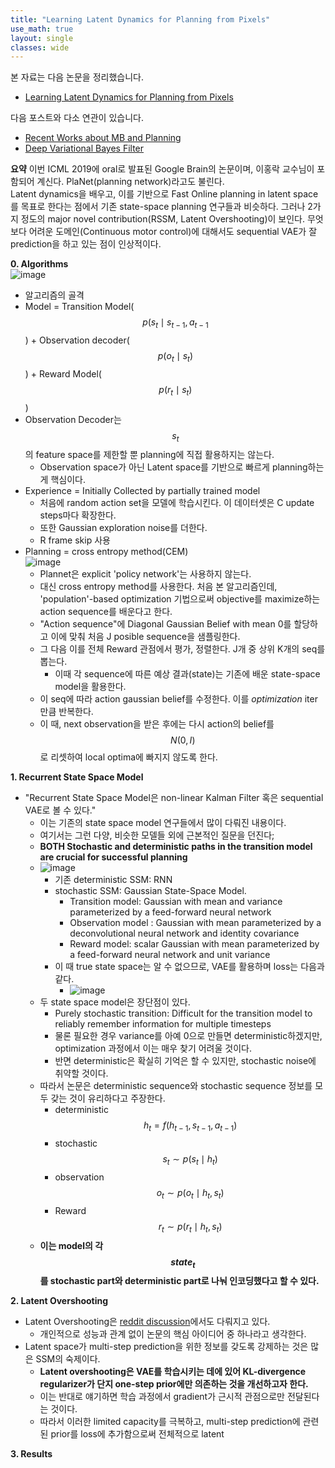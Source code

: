 ```yaml
---
title: "Learning Latent Dynamics for Planning from Pixels"
use_math: true
layout: single
classes: wide
---  
```

  
  
본 자료는 다음 논문을 정리했습니다.  
- [Learning Latent Dynamics for Planning from Pixels](https://arxiv.org/abs/1811.04551)  
  
  
다음 포스트와 다소 연관이 있습니다. 
- [Recent Works about MB and Planning](https://parkgeonyeong.github.io/Model-based-Planning-and-some-recent-works/)  
- [Deep Variational Bayes Filter](https://parkgeonyeong.github.io/Deep-Variational-Bayes-Filters;-Non-linear-State-Space-Model-%ED%95%99%EC%8A%B5/)  
  
  
**요약**
이번 ICML 2019에 oral로 발표된 Google Brain의 논문이며, 이홍락 교수님이 포함되어 계신다. PlaNet(planning network)라고도 불린다.  
Latent dynamics을 배우고, 이를 기반으로 Fast Online planning in latent space를 목표로 한다는 점에서 
기존 state-space planning 연구들과 비슷하다. 그러나 2가지 정도의 major novel contribution(RSSM, Latent Overshooting)이 보인다. 
무엇보다 어려운 도메인(Continuous motor control)에 대해서도 sequential VAE가 잘 prediction을 하고 있는 점이 인상적이다. 


  
**0. Algorithms**  
![image](https://user-images.githubusercontent.com/46081019/59933102-b0d6bb00-9483-11e9-950f-1c89eb85adfc.png)  
- 알고리즘의 골격 
- Model = Transition Model($$p(s_t \mid s_{t-1}, a_{t-1}$$) + Observation decoder($$p(o_t \mid s_t)$$) + Reward Model($$p(r_t \mid s_t)$$) 
- Observation Decoder는 $$s_t$$의 feature space를 제한할 뿐 planning에 직접 활용하지는 않는다.
  - Observation space가 아닌 Latent space를 기반으로 빠르게 planning하는게 핵심이다. 
- Experience = Initially Collected by partially trained model
  - 처음에 random action set을 모델에 학습시킨다. 이 데이터셋은 C update steps마다 확장한다.
  - 또한 Gaussian exploration noise를 더한다. 
  - R frame skip 사용
- Planning = cross entropy method(CEM)  
  ![image](https://user-images.githubusercontent.com/46081019/59934389-5f7bfb00-9486-11e9-9c0a-603a1c101a58.png)  
  - Plannet은 explicit 'policy network'는 사용하지 않는다.
  - 대신 cross entropy method를 사용한다. 
  처음 본 알고리즘인데, 'population'-based optimization 기법으로써 objective를 maximize하는 action sequence를 배운다고 한다. 
  - "Action sequence"에 Diagonal Gaussian Belief with mean 0를 할당하고 이에 맞춰 처음 J posible sequence을 샘플링한다.
  - 그 다음 이를 전체 Reward 관점에서 평가, 정렬한다. J개 중 상위 K개의 seq를 뽑는다.
    - 이때 각 sequence에 따른 예상 결과(state)는 기존에 배운 state-space model을 활용한다.
  - 이 seq에 따라 action gaussian belief를 수정한다. 이를 *optimization* iter만큼 반복한다. 
  - 이 때, next observation을 받은 후에는 다시 action의 belief를 $$N(0, I)$$로 리셋하여 local optima에 빠지지 않도록 한다. 
  
  
**1. Recurrent State Space Model**  
  
- "Recurrent State Space Model은 non-linear Kalman Filter 혹은 sequential VAE로 볼 수 있다."
  - 이는 기존의 state space model 연구들에서 많이 다뤄진 내용이다. 
  - 여기서는 그런 다양, 비슷한 모델들 외에 근본적인 질문을 던진다; 
  - **BOTH Stochastic and deterministic paths in the transition model are crucial for successful planning**  
  - ![image](https://user-images.githubusercontent.com/46081019/59934897-91da2800-9487-11e9-9fc3-f86b77ef8cad.png)  
    - 기존 deterministic SSM: RNN
    - stochastic SSM: Gaussian State-Space Model.
       - Transition model: Gaussian with mean and variance parameterized by a feed-forward neural network
       - Observation model : Gaussian with mean parameterized by a deconvolutional neural network and identity covariance
       - Reward model: scalar Gaussian with mean parameterized by a feed-forward neural network and unit variance
    - 이 때 true state space는 알 수 없으므로, VAE를 활용하며 loss는 다음과 같다. 
       - ![image](https://user-images.githubusercontent.com/46081019/59935797-91429100-9489-11e9-8526-d4d0f3fdbb8f.png)  
  - 두 state space model은 장단점이 있다.
    - Purely stochastic transition: Difficult for the transition model to reliably remember information for multiple timesteps
    - 물론 필요한 경우 variance를 아예 0으로 만들면 deterministic하겠지만, optimization 과정에서 이는 매우 찾기 어려울 것이다.
    - 반면 deterministic은 확실히 기억은 할 수 있지만, stochastic noise에 취약할 것이다.
  - 따라서 논문은 deterministic sequence와 stochastic sequence 정보를 모두 갖는 것이 유리하다고 주장한다.
    - deterministic $$h_t = f(h_{t-1}, s_{t-1}, a_{t-1})$$
    - stochastic $$s_t \sim p(s_t \mid h_t)$$
    - observation $$o_t \sim p(o_t \mid h_t, s_t)$$
    - Reward $$r_t \sim p(r_t \mid h_t, s_t)$$  
  - **이는 model의 각 $$state_t$$를 stochastic part와 deterministic part로 나눠 인코딩했다고 할 수 있다.**  
  
**2. Latent Overshooting**  
- Latent Overshooting은 [reddit discussion](https://www.reddit.com/r/MachineLearning/comments/aqzll1/r_planet_a_deep_planning_network_for/)에서도 다뤄지고 있다. 
  - 개인적으로 성능과 관계 없이 논문의 핵심 아이디어 중 하나라고 생각한다.
- Latent space가 multi-step prediction을 위한 정보를 갖도록 강제하는 것은 많은 SSM의 숙제이다.
  - **Latent overshooting은 VAE를 학습시키는 데에 있어 KL-divergence regularizer가 단지 one-step prior에만 의존하는 것을 개선하고자 한다.** 
  - 이는 반대로 얘기하면 학습 과정에서 gradient가 근시적 관점으로만 전달된다는 것이다. 
  - 따라서 이러한 limited capacity를 극복하고, multi-step prediction에 관련된 prior를 loss에 추가함으로써 전체적으로 latent 

**3. Results**  

